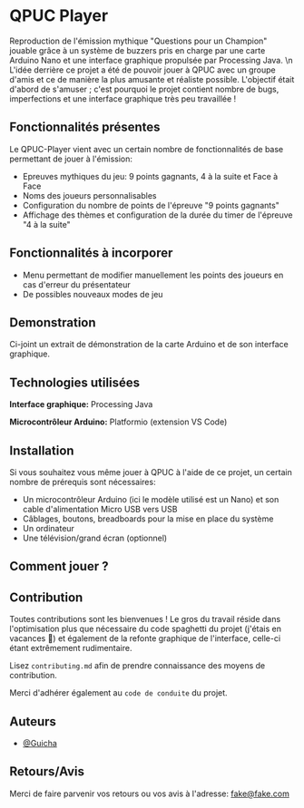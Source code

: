 
# QPUC Player

Reproduction de l'émission mythique "Questions pour un Champion" jouable grâce à un système de buzzers pris en charge par une carte Arduino Nano et une interface graphique propulsée par Processing Java. \n
L'idée derrière ce projet a été de pouvoir jouer à QPUC avec un groupe d'amis et ce de manière la plus amusante et réaliste possible. L'objectif était d'abord de s'amuser ; c'est pourquoi le projet contient nombre de bugs, imperfections et une interface graphique très peu travaillée !

## Fonctionnalités présentes

Le QPUC-Player vient avec un certain nombre de fonctionnalités de base permettant de jouer à l'émission:

- Epreuves mythiques du jeu: 9 points gagnants, 4 à la suite et Face à Face
- Noms des joueurs personnalisables
- Configuration du nombre de points de l'épreuve "9 points gagnants"
- Affichage des thèmes et configuration de la durée du timer de l'épreuve "4 à la suite"

## Fonctionnalités à incorporer

- Menu permettant de modifier manuellement les points des joueurs en cas d'erreur du présentateur
- De possibles nouveaux modes de jeu 

## Demonstration

Ci-joint un extrait de démonstration de la carte Arduino et de son interface graphique.


## Technologies utilisées

**Interface graphique:** Processing Java

**Microcontrôleur Arduino:** Platformio (extension VS Code)


## Installation

Si vous souhaitez vous même jouer à QPUC à l'aide de ce projet, un certain nombre de prérequis sont nécessaires:

- Un microcontrôleur Arduino (ici le modèle utilisé est un Nano) et son cable d'alimentation Micro USB vers USB
- Câblages, boutons, breadboards pour la mise en place du système
- Un ordinateur 
- Une télévision/grand écran (optionnel)


## Comment jouer ?


    
## Contribution

Toutes contributions sont les bienvenues ! Le gros du travail réside dans l'optimisation plus que nécessaire du code spaghetti du projet (j'étais en vacances 🤗) et également de la refonte graphique de l'interface, celle-ci étant extrêmement rudimentaire.

Lisez `contributing.md` afin de prendre connaissance des moyens de contribution.

Merci d'adhérer également au `code de conduite` du projet.


## Auteurs

- [@Guicha](https://www.github.com/Guicha)


## Retours/Avis

Merci de faire parvenir vos retours ou vos avis à l'adresse: fake@fake.com

